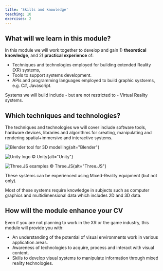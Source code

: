 ```yaml
---
title: 'Skills and knowledge'
teaching: 10
exercises: 2
---
```




## What will we learn in this module?
In this module we will work together to develop and gain 1) **theoretical knowledge**, and 2) **practical experience** of:

- Techniques and technologies employed for building extended Reality (XR) systems,
- Tools to support systems development.
- APIs and programming languages employed to build graphic systsems, e.g. C#, Javascript.

Systems we will build include - but are not restricted to - Virtual Reality systems. 

## Which techniques and technologies?

The techniques and technologies we will cover
include software tools, hardware devices, libraries and  algorithms for 
creating, manipulating and rendering spatial+immersive and interactive 
systems.


![Blender tool for 3D modelling](https://upload.wikimedia.org/wikipedia/commons/8/8e/Blender_2.45_screenshot.jpg){alt="Blender"}

![Unity logo &copy; Unity](https://upload.wikimedia.org/wikipedia/commons/c/c4/Unity_2021.svg){alt="Unity"}

![Three.JS examples &copy; Three.JS](https://upload.wikimedia.org/wikipedia/commons/3/3e/Three.js-code-example.jpg){alt="Three.JS"}

These systems can be experienced using Mixed-Reality equipment (but not only).

Most of these systems require knowledge in subjects such as 
computer graphics and multidimensional data which includes
2D and 3D data.


## How will the module enhance your CV

Even if you are not planning to work in the XR or the game industry, this module will provide you with:

- An understanding of the potential of visual environments work in various application areas.
- Awareness of technologies to acquire, process and interact with visual content.
- Skills to develop visual systems to manipulate information through mixed reality technologies.







